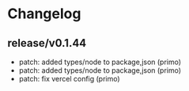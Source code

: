# Changelog

## release/v0.1.44
* patch: added types/node to package,json (primo)
* patch: added types/node to package,json (primo)
* patch: fix vercel config (primo)
